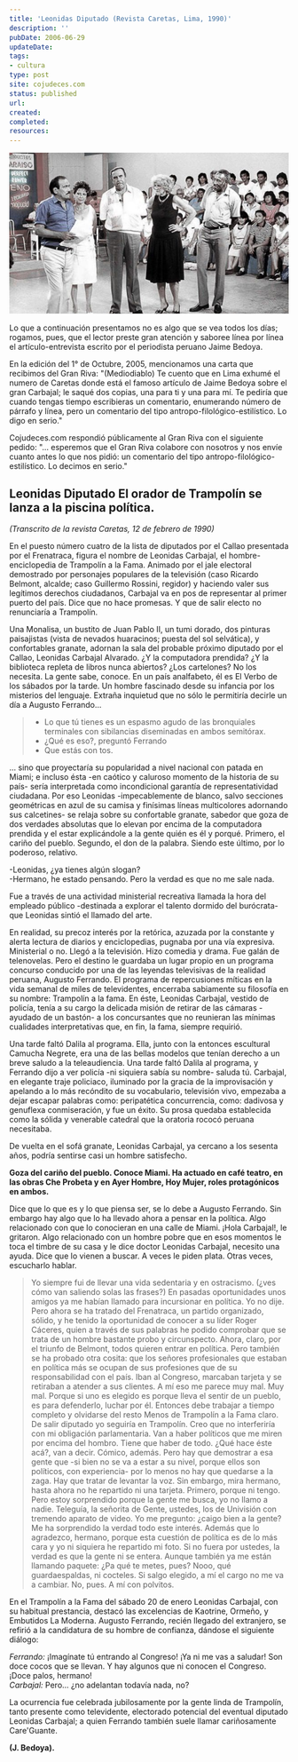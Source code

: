 ```yaml
---
title: 'Leonidas Diputado (Revista Caretas, Lima, 1990)'
description: ''
pubDate: 2006-06-29
updateDate: 
tags: 
- cultura
type: post
site: cojudeces.com
status: published
url: 
created: 
completed: 
resources:
---
```

![Leonidas Carbajal vistiendo una camisa azul](./images/2006/2006-06-trampolin-a-la-fama.jpg)

Lo que a continuación presentamos no es algo que se vea todos los días; rogamos, pues, que el lector preste gran atención y saboree línea por línea el artículo-entrevista escrito por el periodista peruano Jaime Bedoya.

En la edición del 1° de Octubre, 2005, mencionamos una carta que recibimos del Gran Riva: "(Mediodiablo) Te cuento que en Lima exhumé el numero de Caretas donde está el famoso artículo de Jaime Bedoya sobre el gran Carbajal; le saqué dos copias, una para ti y una para mí. Te pediría que cuando tengas tiempo escribieras un comentario, enumerando número de párrafo y línea, pero un comentario del tipo antropo-filológico-estilístico. Lo digo en serio."

Cojudeces.com respondió públicamente al Gran Riva con el siguiente pedido: "... esperemos que el Gran Riva colabore con nosotros y nos envíe cuanto antes lo que nos pidió: un comentario del tipo antropo-filológico-estilístico. Lo decimos en serio."

## Leonidas Diputado El orador de Trampolín se lanza a la piscina política.

_(Transcrito de la revista Caretas, 12 de febrero de 1990)_

En el puesto número cuatro de la lista de diputados por el Callao presentada por el Frenatraca, figura el nombre de Leonidas Carbajal, el hombre-enciclopedia de Trampolín a la Fama. Animado por el jale electoral demostrado por personajes populares de la televisión (caso Ricardo Belmont, alcalde; caso Guillermo Rossini, regidor) y haciendo valer sus legítimos derechos ciudadanos, Carbajal va en pos de representar al primer puerto del país. Dice que no hace promesas. Y que de salir electo no renunciaría a Trampolín.

Una Monalisa, un bustito de Juan Pablo II, un tumi dorado, dos pinturas paisajistas (vista de nevados huaracinos; puesta del sol selvática), y confortables granate, adornan la sala del probable próximo diputado por el Callao, Leonidas Carbajal Alvarado. ¿Y la computadora prendida? ¿Y la biblioteca repleta de libros nunca abiertos? ¿Los cartelones? No los necesita. La gente sabe, conoce. En un país analfabeto, él es El Verbo de los sábados por la tarde. Un hombre fascinado desde su infancia por los misterios del lenguaje. Extraña inquietud que no sólo le permitiría decirle un día a Augusto Ferrando...

> - Lo que tú tienes es un espasmo agudo de las bronquiales terminales con sibilancias diseminadas en ambos semitórax.  
> - ¿Qué es eso?, preguntó Ferrando  
> - Que estás con tos.

... sino que proyectaría su popularidad a nivel nacional con patada en Miami; e incluso ésta -en caótico y caluroso momento de la historia de su país- sería interpretada como incondicional garantía de representatividad ciudadana. Por eso Leonidas -impecablemente de blanco, salvo secciones geométricas en azul de su camisa y finísimas líneas multicolores adornando sus calcetines- se relaja sobre su confortable granate, sabedor que goza de dos verdades absolutas que lo elevan por encima de la computadora prendida y el estar explicándole a la gente quién es él y porqué. Primero, el cariño del pueblo. Segundo, el don de la palabra. Siendo este último, por lo poderoso, relativo.

-Leonidas, ¿ya tienes algún slogan?  
-Hermano, he estado pensando. Pero la verdad es que no me sale nada.

Fue a través de una actividad ministerial recreativa llamada la hora del empleado público -destinada a explorar el talento dormido del burócrata- que Leonidas sintió el llamado del arte.

En realidad, su precoz interés por la retórica, azuzada por la constante y alerta lectura de diarios y enciclopedias, pugnaba por una vía expresiva. Ministerial o no. Llegó a la televisión. Hizo comedia y drama. Fue galán de telenovelas. Pero el destino le guardaba un lugar propio en un programa concurso conducido por una de las leyendas televisivas de la realidad peruana, Augusto Ferrando. El programa de repercusiones míticas en la vida semanal de miles de televidentes, encerraba sabiamente su filosofía en su nombre: Trampolín a la fama. En éste, Leonidas Carbajal, vestido de policía, tenía a su cargo la delicada misión de retirar de las cámaras -ayudado de un bastón- a los concursantes que no reunieran las mínimas cualidades interpretativas que, en fin, la fama, siempre requirió.

Una tarde faltó Dalila al programa. Ella, junto con la entonces escultural Camucha Negrete, era una de las bellas modelos que tenían derecho a un breve saludo a la teleaudiencia. Una tarde faltó Dalila al programa, y Ferrando dijo a ver policía -ni siquiera sabía su nombre- saluda tú. Carbajal, en elegante traje policiaco, iluminado por la gracia de la improvisación y apelando a lo más recóndito de su vocabulario, televisión vivo, empezaba a dejar escapar palabras como: peripatética concurrencia, como: dadivosa y genuflexa conmiseración, y fue un éxito. Su prosa quedaba establecida como la sólida y venerable catedral que la oratoria rococó peruana necesitaba.

De vuelta en el sofá granate, Leonidas Carbajal, ya cercano a los sesenta años, podría sentirse casi un hombre satisfecho.

**Goza del cariño del pueblo. Conoce Miami. Ha actuado en café teatro, en las obras Che Probeta y en Ayer Hombre, Hoy Mujer, roles protagónicos en ambos.**

Dice que lo que es y lo que piensa ser, se lo debe a Augusto Ferrando. Sin embargo hay algo que lo ha llevado ahora a pensar en la política. Algo relacionado con que lo conocieran en una calle de Miami. ¡Hola Carbajal!, le gritaron. Algo relacionado con un hombre pobre que en esos momentos le toca el timbre de su casa y le dice doctor Leonidas Carbajal, necesito una ayuda. Dice que lo vienen a buscar. A veces le piden plata. Otras veces, escucharlo hablar.

> Yo siempre fui de llevar una vida sedentaria y en ostracismo. (¿ves cómo van saliendo solas las frases?) En pasadas oportunidades unos amigos ya me habían llamado para incursionar en política. Yo no dije. Pero ahora se ha tratado del Frenatraca, un partido organizado, sólido, y he tenido la oportunidad de conocer a su líder Roger Cáceres, quien a través de sus palabras he podido comprobar que se trata de un hombre bastante probo y circunspecto. Ahora, claro, por el triunfo de Belmont, todos quieren entrar en política. Pero también se ha probado otra cosita: que los señores profesionales que estaban en política más se ocupan de sus profesiones que de su responsabilidad con el país. Iban al Congreso, marcaban tarjeta y se retiraban a atender a sus clientes. A mí eso me parece muy mal. Muy mal. Porque si uno es elegido es porque lleva el sentir de un pueblo, es para defenderlo, luchar por él. Entonces debe trabajar a tiempo completo y olvidarse del resto Menos de Trampolín a la Fama claro. De salir diputado yo seguiría en Trampolín. Creo que no interferiría con mi obligación parlamentaria. Van a haber políticos que me miren por encima del hombro. Tiene que haber de todo. ¿Qué hace éste acá?, van a decir. Cómico, además. Pero hay que demostrar a esa gente que -si bien no se va a estar a su nivel, porque ellos son políticos, con experiencia- por lo menos no hay que quedarse a la zaga. Hay que tratar de levantar la voz. Sin embargo, mira hermano, hasta ahora no he repartido ni una tarjeta. Primero, porque ni tengo. Pero estoy sorprendido porque la gente me busca, yo no llamo a nadie. Teleguía, la señorita de Gente, ustedes, los de Univisión con tremendo aparato de video. Yo me pregunto: ¿caigo bien a la gente? Me ha sorprendido la verdad todo este interés. Además que lo agradezco, hermano, porque esta cuestión de política es de lo más cara y yo ni siquiera he repartido mi foto. Si no fuera por ustedes, la verdad es que la gente ni se entera. Aunque también ya me están llamando paquete: ¿Pa qué te metes, pues? Nooo, qué guardaespaldas, ni cocteles. Si salgo elegido, a mí el cargo no me va a cambiar. No, pues. A mí con polvitos.

En el Trampolín a la Fama del sábado 20 de enero Leonidas Carbajal, con su habitual prestancia, destacó las excelencias de Kaotrine, Ormeño, y Embutidos La Moderna. Augusto Ferrando, recién llegado del extranjero, se refirió a la candidatura de su hombre de confianza, dándose el siguiente diálogo:

_Ferrando:_ ¡Imagínate tú entrando al Congreso! ¡Ya ni me vas a saludar! Son doce cocos que se llevan. Y hay algunos que ni conocen el Congreso. ¡Doce palos, hermano!  
_Carbajal:_ Pero... ¿no adelantan todavía nada, no?

La ocurrencia fue celebrada jubilosamente por la gente linda de Trampolín, tanto presente como televidente, electorado potencial del eventual diputado Leonidas Carbajal; a quien Ferrando también suele llamar cariñosamente Care'Guante.

**(J. Bedoya).**
